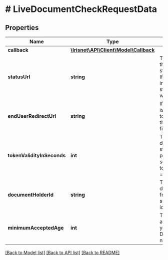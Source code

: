 # # LiveDocumentCheckRequestData

## Properties

Name | Type | Description | Notes
------------ | ------------- | ------------- | -------------
**callback** | [**\Irisnet\API\Client\Model\Callback**](Callback.md) |  |
**statusUrl** | **string** | The URL to send the intermediate status requests to. If not set, no intermediate status requests will be sent. | [optional]
**endUserRedirectUrl** | **string** | If set the enduser is being redirected to this URL after the check is finished. | [optional]
**tokenValidityInSeconds** | **int** | The validity duration of a started ident process in seconds. Defaults to 3600 seconds &#x3D; 60 minutes. | [optional]
**documentHolderId** | **string** | The documentHolderId from a previous successful live identification | [optional]
**minimumAcceptedAge** | **int** | The minimum accepted age in years for a check. Defaults to 18 if not provided | [optional]

[[Back to Model list]](../../README.md#models) [[Back to API list]](../../README.md#endpoints) [[Back to README]](../../README.md)
